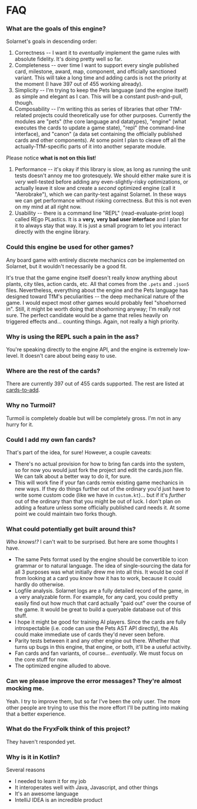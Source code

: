 # FAQ

### What are the goals of this engine?

Solarnet's goals in descending order:

1. Correctness -- I want it to *eventually* implement the game rules with absolute fidelity. It's doing pretty well so far.
2. Completeness -- over time I want to support every single published card, milestone, award, map, component, and officially sanctioned variant. This will take a long time and adding cards is not the priority at the moment (I have 397 out of 455 working already).
3. Simplicity -- I'm trying to keep the Pets language (and the engine itself) as simple and elegant as I can. This will be a constant push-and-pull, though.
4. Composability -- I'm writing this as series of libraries that other TfM-related projects could theoretically use for other purposes. Currently the modules are "pets" (the core language and datatypes), "engine" (what executes the cards to update a game state), "repl" (the command-line interface), and "canon" (a data set containing the officially published cards and other components). At some point I plan to cleave off all the actually-TfM-specific parts of it into another separate module.

Please notice **what is not on this list**!

1. Performance -- it's okay if this library is slow, as long as running the unit tests doesn't annoy me too grotesquely. We should either make sure it is *very* well-tested before adding any even-slightly-risky optimizations, or actually leave it slow and create a *second* optimized engine (call it "Aerobrake"), which we can parity-test against Solarnet. In these ways we can get performance without risking correctness. But this is not even on my mind at all right now.
2. Usability -- there is a command line "REPL" (read-evaluate-print loop) called REgo PLastics. It is a **very, very bad user interface** and I plan for it to always stay that way. It is just a small program to let you interact directly with the engine library.

### Could this engine be used for other games?

Any board game with entirely discrete mechanics *can* be implemented on Solarnet, but it wouldn't necessarily be a good fit.

It's true that the game engine itself doesn't really know anything about plants, city tiles, action cards, etc. All that comes from the `.pets` and `.json5` files. Nevertheless, everything about the engine and the Pets language has designed toward TfM's peculiarities -- the deep mechanical nature of the game. I would expect most other games would probably feel "shoehorned in". Still, it might be worth doing that shoehorning anyway; I'm really not sure. The perfect candidate would be a game that relies heavily on triggered effects and... counting things. Again, not really a high priority.

### Why is using the REPL such a pain in the ass?

You're speaking directly to the engine API, and the engine is extremely low-level. It doesn't care about being easy to use.

### Where are the rest of the cards?

There are currently 397 out of 455 cards supported. The rest are listed at [cards-to-add](cards-to-add.md).

### Why no Turmoil?

Turmoil is completely doable but will be completely gross. I'm not in any hurry for it.

### Could I add my own fan cards?

That's part of the idea, for sure! However, a couple caveats:

* There's no actual provision for how to bring fan cards into the system, so for now you would just fork the project and edit the cards.json file. We can talk about a better way to do it, for sure.
* This will work fine if your fan cards remix existing game mechanics in new ways. If they do things further out of the ordinary you'd just have to write some custom code (like we have in `custom.kt`)... but if it's *further* out of the ordinary than that you might be out of luck. I don't plan on adding a feature unless some officially published card needs it. At some point we could maintain two forks though.

### What could potentially get built around this?

_Who knows!?_ I can't wait to be surprised. But here are some thoughts I have.

* The same Pets format used by the engine should be convertible to icon grammar or to natural language. The idea of single-sourcing the data for all 3 purposes was what initially drew me into all this. It would be cool if from looking at a card you *know* how it has to work, because it could hardly do otherwise.
* Logfile analysis. Solarnet logs are a fully detailed record of the game, in a very analyzable form. For example, for any card, you could pretty easily find out how much that card actually "paid out" over the course of the game. It would be great to build a queryable database out of this stuff.
* I hope it might be good for training AI players. Since the cards are fully introspectable (i.e. code can use the Pets AST API directly), the AIs could make immediate use of cards they'd never seen before.
* Parity tests between it and any other engine out there. Whether that turns up bugs in this engine, that engine, or both, it'll be a useful activity.
* Fan cards and fan variants, of course... *eventually*. We must focus on the core stuff for now.
* The optimized engine alluded to above.

### Can we please improve the error messages? They're almost mocking me.

Yeah. I try to improve them, but so far I've been the only user. The more other people are trying to use this the more effort I'll be putting into making that a better experience.

### What do the FryxFolk think of this project?

They haven't responded yet.

### Why is it in Kotlin?

Several reasons

* I needed to learn it for my job
* It interoperates well with Java, Javascript, and other things
* It's an awesome language
* IntelliJ IDEA is an incredible product

